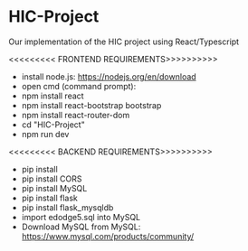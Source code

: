 # HIC-Project
Our implementation of the HIC project using React/Typescript


<<<<<<<<< FRONTEND REQUIREMENTS>>>>>>>>>>
* install node.js: https://nodejs.org/en/download
* open cmd (command prompt): 
* npm install react
* npm install react-bootstrap bootstrap
* npm install react-router-dom
* cd "HIC-Project"
* npm run dev


<<<<<<<<< BACKEND REQUIREMENTS>>>>>>>>>>
* pip install
* pip install CORS
* pip install MySQL
* pip install flask
* pip install flask_mysqldb
* import edodge5.sql into MySQL
* Download MySQL from MySQL: https://www.mysql.com/products/community/





